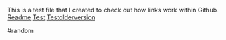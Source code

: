 This is a test file that I created to check out how links work within Github.
[Readme](README.md)
[Test](./module2_solution/Test2.md)
[Testolderversion](../0a12b1f34dd7c747dd72c550775514faad5bac1f/Test.md)

#random
